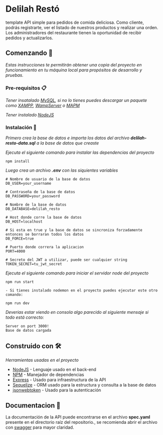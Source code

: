 # Delilah Restó

template API simple para pedidos de comida deliciosa. Como cliente, podrás registrarte, ver el listado de nuestros productos y realizar una orden. Los administradores del restaurante tienen la oportunidad de recibir pedidos y actualizarlos.

## Comenzando 🚀

_Estas instrucciones te permitirán obtener una copia del proyecto en funcionamiento en tu máquina local para propósitos de desarrollo y pruebas._

### Pre-requisitos 📋

_Tener insatalado [MySQL](https://www.mysql.com/), si no lo tienes puedes descargar un paquete como [XAMPP](https://www.apachefriends.org/es/index.html), [WampServer](https://www.wampserver.com/en/) o [MAPM](https://www.mamp.info/en/windows/)_

_Tener instalado [NodeJS](https://nodejs.org/en/)_

### Instalación 🔧

_Primero crea la base de datos e importa los datos del archivo **delilah-resto-data.sql** a la base de datos que creaste_

_Ejecuta el siguiente comando para instalar las dependencias del proyecto_

```
npm install
```

_Luego crea un archivo **.env** con las siquientes variables_

```
# Nombre de usuario de la base de datos
DB_USER=your_username

# Contraseña de la base de datos
DB_PASSWORD=your_password

# Nombre de la base de datos
DB_DATABASE=delilah_resto

# Host donde corre la base de datos
DB_HOST=localhost

# Si esta en true y la base de datos se sincroniza forzadamente
entonces se borraran todos los datos
DB_FORCE=true

# Puerto donde correra la aplicacion
PORT=4000

# Secreto del JWT a utilizar, puede ser cualquier string
TOKEN_SECRET=tu_jwt_secret
```

_Ejecuta el siguiente comando para iniciar el servidor node del proyecto_

```
npm run start

- Si tienes instalado nodemon en el proyecto puedes ejecutar este otro comando:

npm run dev
```

_Deverias estar viendo en consola algo parecido al siguiente mensaje si todo está correcto:_

```
Server on port 3000!
Base de datos cargada
```

## Construido con 🛠️

_Herramientas usadas en el proyecto_

-   [NodeJS](https://nodejs.org/en/) - Lenguaje usado en el back-end
-   [NPM](https://www.npmjs.com/) - Manejador de dependencias
-   [Express](https://expressjs.com/es/) - Usado para infraestructura de la API
-   [Sequelize](https://sequelize.org/) - ORM usado para la estructura y consulta a la base de datos
-   [jsonwebtoken](https://jwt.io/) - Usado para la autenticación

## Documentacion 📖

La documentación de la API puede encontrarse en el archivo **spec.yaml** presente en el directorio raíz del repositorio., se recomienda abrir el archivo con [swagger](https://editor.swagger.io/#) para mayor claridad.
